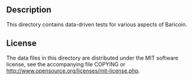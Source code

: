 Description
------------

This directory contains data-driven tests for various aspects of Baricoin.

License
--------

The data files in this directory are distributed under the MIT software
license, see the accompanying file COPYING or
http://www.opensource.org/licenses/mit-license.php.

